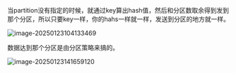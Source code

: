 当partition没有指定的时候，就通过key算出hash值，然后和分区数取余得到发到那个分区，所以只要key一样，你的hahs一样就一样，发送到分区的地方就一样。

![image-20250123104133469](https://shuaiyao85.oss-cn-qingdao.aliyuncs.com/img/202501231041556.png)

数据达到那个分区是由分区策略来搞的。

![image-20250123141659120](https://shuaiyao85.oss-cn-qingdao.aliyuncs.com/img/202501231416179.png)